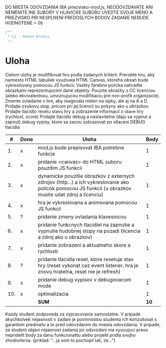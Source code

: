 DO MIESTA ODOVZDANIA IBA priezvisko-mod.js, NEODOVZDAVATE ANI NEMENITE INE SUBORY
V HLAVICKE SUBORU UVEDTE SVOJE MENO A PRIEZVISKO
PRI NESPLNENI PREDOSLYCH BODOV ZADANIE NEBUDE HODNOTENE = 0b

```js
/**
 * u1 - Roman Bronis
 */
```

# Uloha

Cielom ulohy je modifikovat hru podla zadanych kriterii.
Prerobte hru, aby namiesto HTML tabuliek vyuzivala HTML Canvas, ktoreho obsah bude vykreslovany pomocou JS funkcii.
Vsetky farebne policka nahradte obrazkami reprezentujucimi dane objekty. Pouzite obrazky s CC licenciou (alebo ekvivalentnou, umoznujucou modifikaciu pre non-profit organizacie).
Zmente ovladanie v hre, aby reagovala nielen na sipky, ale aj na A a D.
Pridajte zvukovu stop, pricom pri jej licencii su pokyny ako u obrazkov.
Pridajte tlacidlo resetu stavu hry a zobrazenie informacii o stave hry (rychlost, score)
Pridajte tlacidlo debug a nastavitelne (daju sa vypnut a zapnut) debug vypisy, ktore sa zacnu zobrazovat po stlaceni DEBUG tlacidla

| #   | Done | Uloha                                                                                                                                                  | Body   |
| --- | ---- | ------------------------------------------------------------------------------------------------------------------------------------------------------ | ------ |
| 1.  | x    | mod.js bude prepisovat IBA potrebne funkcie                                                                                                            | 1      |
| 2.  | x    | pridanie \<canvas> do HTML suboru pouzitim JS funkcii                                                                                                  | 1      |
| 3.  | x    | dynamicke pouzitie obrazkov z externych zdrojov (http...) a ich vykreslovanie ako policok pomocou JS funkcii (u obrazkov musite udat zdroj a licenciu) | 1      |
| 4.  | x    | hra je vykreslovana a animovana pomocou JS funkcii                                                                                                     | 1      |
| 5.  | ?    | pridanie zmeny ovladania klavesnicou                                                                                                                   | 1      |
| 6.  | x    | pridanie funkcnych tlacidiel na zapnutie a vypnutie hudobnej stopy na pozadi (licencia a zdroj ako u obrazkov)                                         | 1      |
| 7.  | x    | pridanie zobrazeni a aktualneho skore a rychlosti                                                                                                      | 1      |
| 8.  | ?    | pridanie tlacidla reset, ktore resetuje stav hry (reset vykonat cez event listener, hra je znovu hratelna, reset nie je refresh)                       | 1      |
| 9.  | x    | pridanie debug vypisov v debugovacom mode                                                                                                              | 1      |
| 10. | x    | optimalizacia                                                                                                                                          | 1      |
|     |      | **SUM**                                                                                                                                                | **10** |

Kazdy student zodpoveda za vypracovanie samostatne. V pripade akychkolvek nejasnosti v zadani je povinnostou studenta ich konzultovat s garantom predmetu a to pred odovzdanim do miesta odovzdania. V pripade, ze student objavi nejasnost zadania po odovzdani ma vyucujuci pravo nepridelit body za danu funkcionalitu alebo projekt podla svojho zhodnotenia. (priklad: "...ja som to pochopil tak, ze...")
